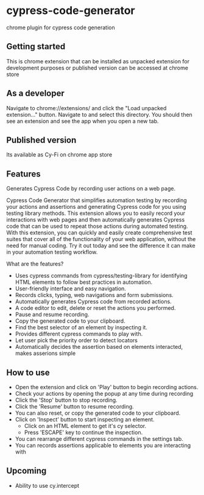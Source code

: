# cypress-code-generator

chrome plugin for cypress code generation

## Getting started

This is chrome extension that can be installed as unpacked extension for development purposes or published version can be accessed at chrome store

## As a developer
 Navigate to chrome://extensions/ and click the "Load unpacked extension..." button. Navigate to and select this directory. You should then see an extension and see the app when you open a new tab.


## Published version

Its available as Cy-Fi on chrome app store

## Features

Generates Cypress Code by recording user actions on a web page.

Cypress Code Generator that simplifies automation testing by recording your actions and assertions and generating Cypress code for you using testing library methods. This extension allows you to easily record your interactions with web pages and then automatically generates Cypress code that can be used to repeat those actions during automated testing. With this extension, you can quickly and easily create comprehensive test suites that cover all of the functionality of your web application, without the need for manual coding. Try it out today and see the difference it can make in your automation testing workflow.

 What are the features?

* Uses cypress commands from cypress/testing-library for identifying HTML elements to follow best practices in automation.
* User-friendly interface and easy navigation.
* Records clicks, typing, web navigations and form submissions.
* Automatically generates Cypress code from recorded actions.
* A code editor to edit, delete or reset the actions you performed.
* Pause and resume recording.
* Copy the generated code to your clipboard.
* Find the best selector of an element by inspecting it.
* Provides different cypress commands to play with.
* Let user pick the priority order to detect locators
* Automatically decides the assertion based on elements interacted, makes asserions simple

## How to use
* Open the extension and click on 'Play' button to begin recording actions.
* Check your actions by opening the popup at any time during recording
* Click the 'Stop' button to stop recording. 
* Click the 'Resume' button to resume recording. 
* You can also reset, or copy the generated code to your clipboard.
* Click on 'Inspect' button to start inspecting an element.
    - Click on an HTML element to get it's cy selector.
    - Press 'ESCAPE' key to continue the inspection.
* You can rearrange different cypress commands in the settings tab.
* You can records assertions applicable to elements you are interacting with

## Upcoming
* Ability to use cy.intercept

